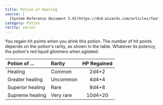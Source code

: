 ```yaml
---
title: Potion of Healing
source: |
  [System Reference Document 5.0](https://dnd.wizards.com/articles/features/systems-reference-document-srd)
category: Potion
rarity: varies
---
```


You regain hit points when you drink this potion. The number of hit points depends on the potion's rarity, as shown in the table. Whatever its potency, the potion's red liquid glimmers when agitated.

| Potion of ...    | Rarity    | HP Regained |
|:-----------------|:----------|:-----------:|
| Healing          | Common    |    2d4+2    |
| Greater healing  | Uncommon  |    4d4+4    |
| Superior healing | Rare      |    8d4+8    |
| Supreme healing  | Very rare |   10d4+20   |
